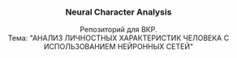 <div align="center">

  <h3 align="center">Neural Character Analysis</h3>

  <p align="center">
    Репозиторий для ВКР. 
    <br />
    Тема: "АНАЛИЗ ЛИЧНОСТНЫХ ХАРАКТЕРИСТИК ЧЕЛОВЕКА С ИСПОЛЬЗОВАНИЕМ НЕЙРОННЫХ СЕТЕЙ"
    <br />
  </p>
</div>
